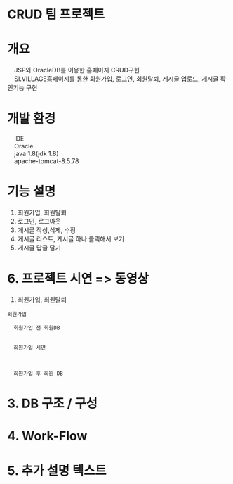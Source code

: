 
# CRUD 팀 프로젝트
# 개요
&nbsp;&nbsp;&nbsp;  JSP와 OracleDB를 이용한 홈페이지 CRUD구현<br>
&nbsp;&nbsp;&nbsp;  SI.VILLAGE홈페이지를 통한 회원가입, 로그인, 회원탈퇴, 게시글 업로드, 게시글 확인기능 구현<br>

# 개발 환경
&nbsp;&nbsp;&nbsp;  IDE<br>
&nbsp;&nbsp;&nbsp;  Oracle<br>
&nbsp;&nbsp;&nbsp;  java 1.8(jdk 1.8)<br>
&nbsp;&nbsp;&nbsp;  apache-tomcat-8.5.78<br>
  
# 기능 설명
  1. 회원가입, 회원탈퇴
  2. 로그인, 로그아웃
  3. 게시글 작성,삭제, 수정
  4. 게시글 리스트, 게시글 하나 클릭해서 보기
  5. 게시글 답글 달기
  
# 6. 프로젝트 시연 => 동영상
  1. 회원가입, 회원탈퇴
    
    회원가입
    
      회원가입 전 회원DB
      
      
      회원가입 시연
      
      
      
      회원가입 후 회원 DB
    

  
# 3. DB 구조 / 구성
# 4. Work-Flow
# 5. 추가 설명 텍스트

